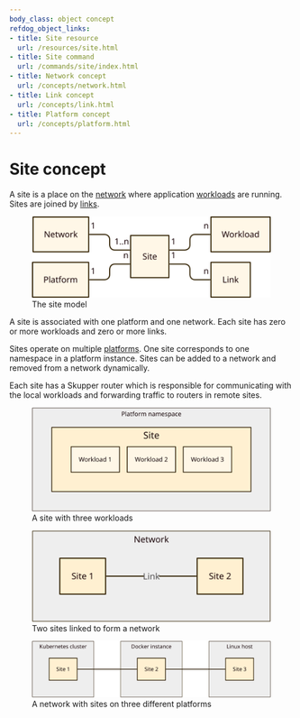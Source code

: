 ```yaml
---
body_class: object concept
refdog_object_links:
- title: Site resource
  url: /resources/site.html
- title: Site command
  url: /commands/site/index.html
- title: Network concept
  url: /concepts/network.html
- title: Link concept
  url: /concepts/link.html
- title: Platform concept
  url: /concepts/platform.html
---
```


# Site concept

<section>

A site is a place on the [network](network.html) where application
[workloads](workload.html) are running.  Sites are joined by
[links](link.html).

<figure>
  <img src="images/site-model.svg"/>
  <figcaption>The site model</figcaption>
</figure>

A site is associated with one platform and one network.  Each site
has zero or more workloads and zero or more links.

Sites operate on multiple [platforms](platform.html).  One site
corresponds to one namespace in a platform instance.  Sites can be
added to a network and removed from a network dynamically.

Each site has a Skupper router which is responsible for
communicating with the local workloads and forwarding traffic to
routers in remote sites.

<figure>
  <img src="images/site-1.svg"/>
  <figcaption>A site with three workloads</figcaption>
</figure>

<figure>
  <img src="images/site-2.svg"/>
  <figcaption>Two sites linked to form a network</figcaption>
</figure>

<figure>
  <img src="images/site-3.svg"/>
  <figcaption>A network with sites on three different
  platforms</figcaption>
</figure>

</section>
